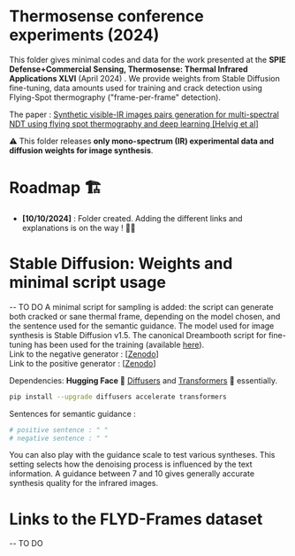 # Thermosense conference experiments (2024)
This folder gives minimal codes and data for the work presented at the __SPIE Defense+Commercial Sensing, Thermosense: Thermal Infrared Applications XLVI__ (April 2024) . We provide weights from Stable Diffusion fine-tuning, data amounts used for training and crack detection using Flying-Spot thermography ("frame-per-frame" detection). 

The paper : [Synthetic visible-IR images pairs generation for multi-spectral NDT using flying spot thermography and deep learning [Helvig et al]](https://doi.org/10.1117/12.3013537) 

⚠️ This folder releases __only mono-spectrum (IR) experimental data and diffusion weights for image synthesis__.


# Roadmap :building_construction:
- __[10/10/2024]__ : Folder created. Adding the different links and explanations is on the way ! :biking_man:

# Stable Diffusion: Weights and minimal script usage 
-- TO DO 
A minimal script for sampling is added: the script can generate both cracked or sane thermal frame, depending on the model chosen, and the sentence used for the semantic guidance.
The model used for image synthesis is Stable Diffusion v1.5. The canonical Dreambooth script for fine-tuning has been used for the training (available [here]()). <br>
Link to the negative generator : [[Zenodo]()] <br>
Link to the positive generator : [[Zenodo]()] <br> 

Dependencies: __Hugging Face 🤗__ [Diffusers](https://huggingface.co/docs/diffusers/index) and [Transformers](https://huggingface.co/docs/transformers/en/index) 🤖 essentially. 

```bash
pip install --upgrade diffusers accelerate transformers
```

Sentences for semantic guidance : 
```python
# positive sentence : " "
# negative sentence : " "
```
You can also play with the guidance scale to test various syntheses. This setting selects how the denoising process is influenced by the text information. A guidance between 7 and 10 gives generally accurate synthesis quality for the infrared images.

# Links to the FLYD-Frames dataset 
-- TO DO 

